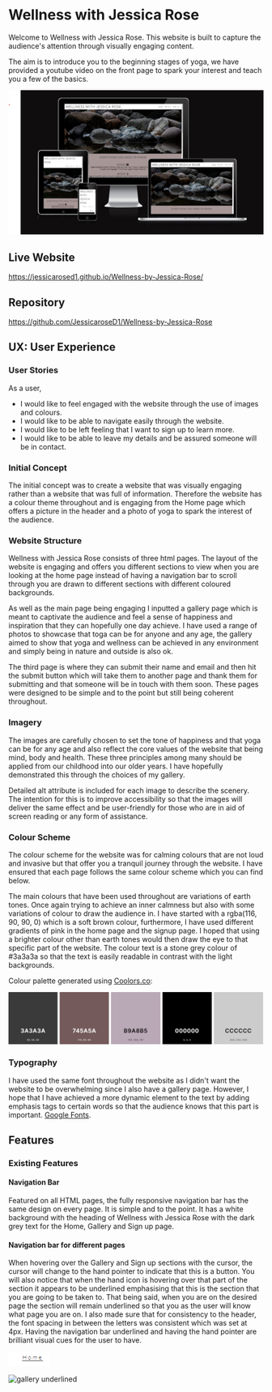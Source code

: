 # Wellness with Jessica Rose

Welcome to Wellness with Jessica Rose. This website is built to capture the audience's attention through visually engaging content.

The aim is to introduce you to the beginning stages of yoga, we have provided a youtube video on the front page to spark your interest and teach you a few of the basics.

![responsive view of wellness by Jessica Rose](https://github.com/JessicaroseD1/Wellness-by-Jessica-Rose/blob/main/docs/responsive-view.png)

## Live Website

<https://jessicarosed1.github.io/Wellness-by-Jessica-Rose/>

## Repository

<https://github.com/JessicaroseD1/Wellness-by-Jessica-Rose>

## UX: User Experience

### User Stories

As a user,

- I would like to feel engaged with the website through the use of images and colours.
- I would like to be able to navigate easily through the website.
- I would like to be left feeling that I want to sign up to learn more.
- I would like to be able to leave my details and be assured someone will be in contact.

### Initial Concept

The initial concept was to create a website that was visually engaging rather than a website that was full of information. Therefore the website has a colour theme throughout and is engaging from the Home page which offers a picture in the header and a photo of yoga to spark the interest of the audience.

### Website Structure

Wellness with Jessica Rose consists of three html pages. The layout of the website is engaging and offers you different sections to view when you are looking at the home page instead of having a navigation bar to scroll through you are drawn to different sections with different coloured backgrounds.

As well as the main page being engaging I inputted a gallery page which is meant to captivate the audience and feel a sense of happiness and inspiration that they can hopefully one day achieve. I have used a range of photos to showcase that toga can be for anyone and any age, the gallery aimed to show that yoga and wellness can be achieved in any environment and simply being in nature and outside is also ok.

The third page is where they can submit their name and email and then hit the submit button which will take them to another page and thank them for submitting and that someone will be in touch with them soon. These pages were designed to be simple and to the point but still being coherent throughout.

### Imagery

The images are carefully chosen to set the tone of happiness and that yoga can be for any age and also reflect the core values of the website that being mind, body and health. These three principles among many should be applied from our childhood into our older years. I have hopefully demonstrated this through the choices of my gallery.

Detailed alt attribute is included for each image to describe the scenery. The intention for this is to improve accessibility so that the images will deliver the same effect and be user-friendly for those who are in aid of screen reading or any form of assistance.

### Colour Scheme

The colour scheme for the website was for calming colours that are not loud and invasive but that offer you a tranquil journey through the website. I have ensured that each page follows the same colour scheme which you can find below.

The main colours that have been used throughout are variations of earth tones. Once again trying to achieve an inner calmness but also with some variations of colour to draw the audience in. I have started with a rgba(116, 90, 90, 0) which is a soft brown colour, furthermore, I have used different gradients of pink in the home page and the signup page. I hoped that using a brighter colour other than earth tones would then draw the eye to that specific part of the website. The colour text is a stone grey colour of #3a3a3a so that the text is easily readable in contrast with the light backgrounds.

Colour palette generated using [Coolors.co](https://coolors.co/):

![colour scheme for website](https://github.com/JessicaroseD1/Wellness-by-Jessica-Rose/blob/main/docs/colour-scheme.png)

### Typography

I have used the same font throughout the website as I didn't want the website to be overwhelming since I also have a gallery page. However, I hope that I have achieved a more dynamic element to the text by adding emphasis tags to certain words so that the audience knows that this part is important. [Google Fonts](https://fonts.google.com/).

## Features

### Existing Features

#### Navigation Bar

Featured on all HTML pages, the fully responsive navigation bar has the same design on every page. It is simple and to the point. It has a white background with the heading of Wellness with Jessica Rose with the dark grey text for the Home, Gallery and Sign up page.

#### Navigation bar for different pages

When hovering over the Gallery and Sign up sections with the cursor, the cursor will change to the hand pointer to indicate that this is a button. You will also notice that when the hand icon is hovering over that part of the section it appears to be underlined emphasising that this is the section that you are going to be taken to. That being said, when you are on the desired page the section will remain underlined so that you as the user will know what page you are on. I also made sure that for consistency to the header, the font spacing in between the letters was consistent which was set at
4px. Having the navigation bar underlined and having the hand pointer are brilliant visual cues for the user to have.

![home underlined](https://github.com/JessicaroseD1/Wellness-by-Jessica-Rose/blob/main/docs/home-navigation-bar.png)

![gallery underlined](https://github.com/JessicaroseD1/Wellness-by-Jessica-Rose/blob/main/docs/gallery-navigation-bar)
